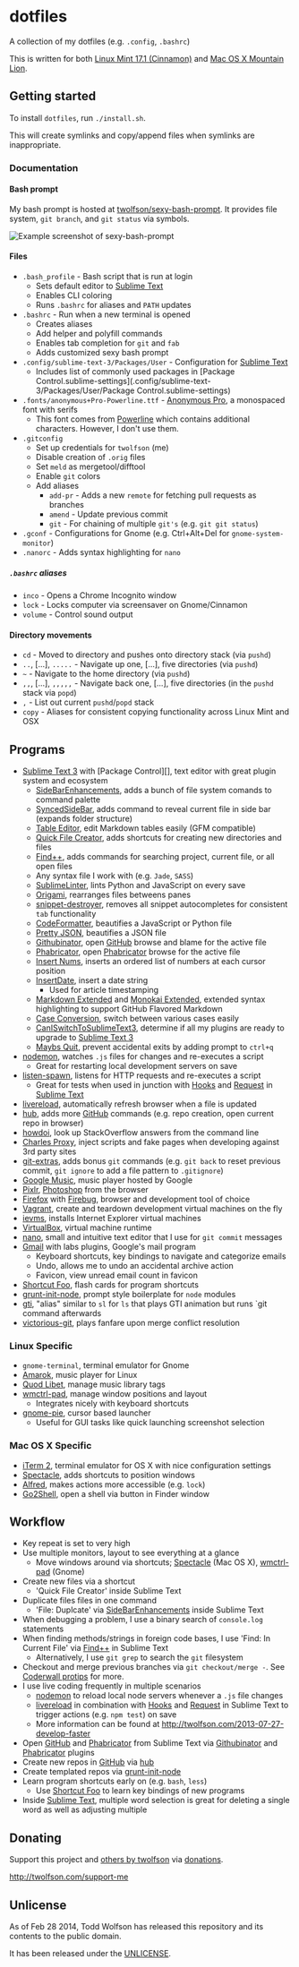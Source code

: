 # dotfiles
A collection of my dotfiles (e.g. `.config`, `.bashrc`)

This is written for both [Linux Mint 17.1 (Cinnamon)][linux-mint] and [Mac OS X Mountain Lion][osx].

[linux-mint]: http://www.linuxmint.com/
[osx]: http://www.apple.com/osx/

## Getting started
To install `dotfiles`, run `./install.sh`.

This will create symlinks and copy/append files when symlinks are inappropriate.

### Documentation
#### Bash prompt
My bash prompt is hosted at [twolfson/sexy-bash-prompt][]. It provides file system, `git branch`, and `git status` via symbols.

[twolfson/sexy-bash-prompt]: https://github.com/twolfson/sexy-bash-prompt

![Example screenshot of sexy-bash-prompt](https://f.cloud.github.com/assets/902488/759832/eea8511e-e79b-11e2-9012-3a1ac3ff9e36.png)

#### Files
- `.bash_profile` - Bash script that is run at login
    - Sets default editor to [Sublime Text][]
    - Enables CLI coloring
    - Runs `.bashrc` for aliases and `PATH` updates
- `.bashrc` - Run when a new terminal is opened
    - Creates aliases
    - Add helper and polyfill commands
    - Enables tab completion for `git` and `fab`
    - Adds customized sexy bash prompt
- `.config/sublime-text-3/Packages/User` - Configuration for [Sublime Text][]
    - Includes list of commonly used packages in [Package Control.sublime-settings](.config/sublime-text-3/Packages/User/Package Control.sublime-settings)
- `.fonts/anonymous+Pro-Powerline.ttf` - [Anonymous Pro][], a monospaced font with serifs
    - This font comes from [Powerline][] which contains additional characters. However, I don't use them.
- `.gitconfig`
    - Set up credentials for `twolfson` (me)
    - Disable creation of `.orig` files
    - Set `meld` as mergetool/difftool
    - Enable `git` colors
    - Add aliases
        - `add-pr` - Adds a new `remote` for fetching pull requests as branches
        - `amend` - Update previous commit
        - `git` - For chaining of multiple `git's` (e.g. `git git status`)
- `.gconf` - Configurations for Gnome (e.g. Ctrl+Alt+Del for `gnome-system-monitor`)
- `.nanorc` - Adds syntax highlighting for `nano`

[Sublime Text 3]: http://www.sublimetext.com/3
[Anonymous Pro]: http://www.marksimonson.com/fonts/view/anonymous-pro
[Powerline]: https://github.com/milkbikis/powerline-shell

##### `.bashrc` aliases
- `inco` - Opens a Chrome Incognito window
- `lock` - Locks computer via screensaver on Gnome/Cinnamon
- `volume` - Control sound output

#### Directory movements
- `cd` - Moved to directory and pushes onto directory stack (via `pushd`)
- `..`, [...], `.....` - Navigate up one, [...], five directories (via `pushd`)
- `~` - Navigate to the home directory (via `pushd`)
- `,,`, [...], `,,,,,` - Navigate back one, [...], five directories (in the `pushd` stack via `popd`)
- `,` - List out current `pushd`/`popd` stack
- `copy` - Aliases for consistent copying functionality across Linux Mint and OSX

## Programs
- [Sublime Text 3][] with [Package Control][], text editor with great plugin system and ecosystem
    - [SideBarEnhancements][], adds a bunch of file system comands to command palette
    - [SyncedSideBar][], adds command to reveal current file in side bar (expands folder structure)
    - [Table Editor][], edit Markdown tables easily (GFM compatible)
    - [Quick File Creator][], adds shortcuts for creating new directories and files
    - [Find++][], adds commands for searching project, current file, or all open files
    - Any syntax file I work with (e.g. `Jade`, `SASS`)
    - [SublimeLinter][], lints Python and JavaScript on every save
    - [Origami][], rearranges files betweens panes
    - [snippet-destroyer][], removes all snippet autocompletes for consistent `tab` functionality
    - [CodeFormatter][], beautifies a JavaScript or Python file
    - [Pretty JSON][], beautifies a JSON file
    - [Githubinator][], open [GitHub][] browse and blame for the active file
    - [Phabricator][subl-phab], open [Phabricator][] browse for the active file
    - [Insert Nums][], inserts an ordered list of numbers at each cursor position
    - [InsertDate][], insert a date string
        - Used for article timestamping
    - [Markdown Extended][] and [Monokai Extended][], extended syntax highlighting to support GitHub Flavored Markdown
    - [Case Conversion][], switch between various cases easily
    - [CanISwitchToSublimeText3][], determine if all my plugins are ready to upgrade to [Sublime Text 3][]
    - [Maybs Quit][], prevent accidental exits by adding prompt to `ctrl+q`
- [nodemon][], watches `.js` files for changes and re-executes a script
    - Great for restarting local development servers on save
- [listen-spawn][], listens for HTTP requests and re-executes a script
    - Great for tests when used in junction with [Hooks][] and [Request][] in [Sublime Text][]
- [livereload][], automatically refresh browser when a file is updated
- [hub][], adds more [GitHub][] commands (e.g. repo creation, open current repo in browser)
- [howdoi][], look up StackOverflow answers from the command line
- [Charles Proxy][], inject scripts and fake pages when developing against 3rd party sites
- [git-extras][], adds bonus `git` commands (e.g. `git back` to reset previous commit, `git ignore` to add a file pattern to `.gitignore`)
- [Google Music][], music player hosted by Google
- [Pixlr][], [Photoshop][] from the browser
- [Firefox][] with [Firebug][], browser and development tool of choice
- [Vagrant][], create and teardown development virtual machines on the fly
- [ievms][], installs Internet Explorer virtual machines
- [VirtualBox][], virtual machine runtime
- [nano][], small and intuitive text editor that I use for `git commit` messages
- [Gmail][] with labs plugins, Google's mail program
    - Keyboard shortcuts, key bindings to navigate and categorize emails
    - Undo, allows me to undo an accidental archive action
    - Favicon, view unread email count in favicon
- [Shortcut Foo][], flash cards for program shortcuts
- [grunt-init-node][], prompt style boilerplate for `node` modules
- [gti][], "alias" similar to `sl` for `ls` that plays GTI animation but runs `git command afterwards
- [victorious-git][], plays fanfare upon merge conflict resolution

[SideBarEnhancements]: https://github.com/titoBouzout/SideBarEnhancements
[SyncedSideBar]: https://github.com/sobstel/SyncedSideBar
[Table Editor]: https://github.com/vkocubinsky/SublimeTableEditor
[Quick File Creator]: https://github.com/noklesta/SublimeQuickFileCreator
[Find++]: https://github.com/twolfson/FindPlusPlus
[SublimeLinter]: https://github.com/SublimeLinter/SublimeLinter
[Origami]: https://github.com/SublimeText/Origami
[snippet-destroyer]: https://github.com/twolfson/sublime-snippet-destroyer
[CodeFormatter]: https://github.com/akalongman/sublimetext-codeformatter/
[Pretty JSON]: https://github.com/dzhibas/SublimePrettyJson
[GitHubinator]: https://github.com/ehamiter/ST2-GitHubinator
[GitHub]: http://github.com/
[subl-phab]: https://github.com/uber/sublime-phabricator
[Phabricator]: https://github.com/facebook/phabricator
[Insert Nums]: https://github.com/jbrooksuk/InsertNums
[InsertDate]: https://github.com/FichteFoll/sublimetext-insertdate
[Markdown Extended]: https://github.com/jonschlinkert/sublime-markdown-extended
[Monokai Extended]: https://github.com/jonschlinkert/sublime-monokai-extended
[Case Conversion]: https://github.com/jdc0589/CaseConversion
[CanISwitchToSublimeText3]: https://github.com/SublimeGit/CanISwitchToSublimeText3
[Sublime Text 3]: http://www.sublimetext.com/3
[Maybs Quit]: https://github.com/xavi-/sublime-maybs-quit
[nodemon]: https://github.com/remy/nodemon
[listen-spawn]: https://github.com/twolfson/listen-spawn
[Hooks]: https://github.com/twolfson/sublime-hooks
[Request]: https://github.com/twolfson/sublime-request
[Sublime Text]: http://www.sublimetext.com/
[livereload]: https://github.com/lepture/python-livereload
[hub]: https://github.com/defunkt/hub
[howdoi]: https://github.com/gleitz/howdoi
[Charles Proxy]: http://charlesproxy.com/
[git-extras]: https://github.com/visionmedia/git-extras
[Google Music]: http://music.google.com/
[Pixlr]: http://pixlr.com/
[Photoshop]: http://www.photoshop.com/
[Firefox]: http://www.mozilla.org/en-US/firefox/new/
[Firebug]: https://getfirebug.com/
[Vagrant]: http://vagrantup.com/
[ievms]: https://github.com/xdissent/ievms/
[VirtualBox]: http://virtualbox.org/
[nano]: http://www.nano-editor.org/
[Gmail]: https://mail.google.com/
[Shortcut Foo]: http://shortcutfoo.com/
[grunt-init-node]: https://github.com/twolfson/grunt-init-node
[gti]: https://github.com/rwos/gti
[victorious-git]: https://github.com/twolfson/victorious-git

### Linux Specific
- `gnome-terminal`, terminal emulator for Gnome
- [Amarok][], music player for Linux
- [Quod Libet][], manage music library tags
- [wmctrl-pad][], manage window positions and layout
    - Integrates nicely with keyboard shortcuts
- [gnome-pie][], cursor based launcher
    - Useful for GUI tasks like quick launching screenshot selection

[Amarok]: http://amarok.kde.org/
[Quod Libet]: https://code.google.com/p/quodlibet/
[wmctrl-pad]: https://github.com/twolfson/controlpad
[gnome-pie]: https://github.com/Simmesimme/Gnome-Pie

### Mac OS X Specific
- [iTerm 2][], terminal emulator for OS X with nice configuration settings
- [Spectacle][], adds shortcuts to position windows
- [Alfred][], makes actions more accessible (e.g. `lock`)
- [Go2Shell][], open a shell via button in Finder window

[iTerm 2]: https://www.iterm2.com/
[Spectacle]: http://spectacleapp.com/
[Alfred]: http://www.alfredapp.com/
[Go2Shell]: https://itunes.apple.com/us/app/go2shell/id445770608?mt=12

## Workflow
- Key repeat is set to very high
- Use multiple monitors, layout to see everything at a glance
    - Move windows around via shortcuts; [Spectacle][] (Mac OS X), [wmctrl-pad][] (Gnome)
- Create new files via a shortcut
    - 'Quick File Creator' inside Sublime Text
- Duplicate files files in one command
    - 'File: Duplcate' via [SideBarEnhancements][] inside Sublime Text
- When debugging a problem, I use a binary search of `console.log` statements
- When finding methods/strings in foreign code bases, I use 'Find: In Current File' via [Find++][] in Sublime Text
    - Alternatively, I use `git grep` to search the `git` filesystem
- Checkout and merge previous branches via `git checkout/merge -`. See [Coderwall protips][] for more.
- I use live coding frequently in multiple scenarios
    - [nodemon][] to reload local node servers whenever a `.js` file changes
    - [livereload][] in combination with [Hooks][] and [Request][] in Sublime Text to trigger actions (e.g. `npm test`) on save
    - More information can be found at http://twolfson.com/2013-07-27-develop-faster
- Open [GitHub][] and [Phabricator][] from Sublime Text via [Githubinator][] and [Phabricator][subl-phab] plugins
- Create new repos in [GitHub][] via [hub][]
- Create templated repos via [grunt-init-node][]
- Learn program shortcuts early on (e.g. `bash`, `less`)
    - Use [Shortcut Foo][] to learn key bindings of new programs
- Inside [Sublime Text][], multiple word selection is great for deleting a single word as well as adjusting multiple

[Coderwall protips]: https://coderwall.com/p/u/twolfson

## Donating
Support this project and [others by twolfson][twolfson-projects] via [donations][twolfson-support-me].

<http://twolfson.com/support-me>

[twolfson-projects]: http://twolfson.com/projects
[twolfson-support-me]: http://twolfson.com/support-me

## Unlicense
As of Feb 28 2014, Todd Wolfson has released this repository and its contents to the public domain.

It has been released under the [UNLICENSE][].

[UNLICENSE]: UNLICENSE
